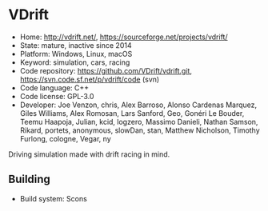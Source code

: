 # VDrift

- Home: http://vdrift.net/, https://sourceforge.net/projects/vdrift/
- State: mature, inactive since 2014
- Platform: Windows, Linux, macOS
- Keyword: simulation, cars, racing
- Code repository: https://github.com/VDrift/vdrift.git, https://svn.code.sf.net/p/vdrift/code (svn)
- Code language: C++
- Code license: GPL-3.0
- Developer: Joe Venzon, chris, Alex Barroso, Alonso Cardenas Marquez, Giles Williams, Alex Romosan, Lars Sanford, Geo, Gonéri Le Bouder, Teemu Haapoja, Julian, kcid, logzero, Massimo Danieli, Nathan Samson, Rikard, portets, anonymous, slowDan, stan, Matthew Nicholson, Timothy Furlong, cologne, Vegar, ny

Driving simulation made with drift racing in mind.

## Building

- Build system: Scons
